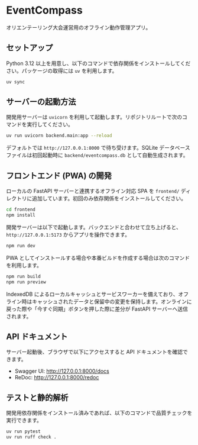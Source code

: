 # EventCompass

オリエンテーリング大会運営用のオフライン動作管理アプリ。

## セットアップ

Python 3.12 以上を用意し、以下のコマンドで依存関係をインストールしてください。パッケージの取得には
`uv` を利用します。

```bash
uv sync
```

## サーバーの起動方法

開発用サーバーは `uvicorn` を利用して起動します。リポジトリルートで次のコマンドを実行してください。

```bash
uv run uvicorn backend.main:app --reload
```

デフォルトでは `http://127.0.0.1:8000` で待ち受けます。SQLite データベースファイルは初回起動時に `backend/eventcompass.db` として自動生成されます。

## フロントエンド (PWA) の開発

ローカルの FastAPI サーバーと連携するオフライン対応 SPA を `frontend/` ディレクトリに追加しています。初回のみ依存関係をインストールしてください。

```bash
cd frontend
npm install
```

開発サーバーは以下で起動します。バックエンドと合わせて立ち上げると、`http://127.0.0.1:5173` からアプリを操作できます。

```bash
npm run dev
```

PWA としてインストールする場合や本番ビルドを作成する場合は次のコマンドを利用します。

```bash
npm run build
npm run preview
```

IndexedDB によるローカルキャッシュとサービスワーカーを備えており、オフライン時はキャッシュされたデータと保留中の変更を保持します。オンラインに戻った際や「今すぐ同期」ボタンを押した際に差分が FastAPI サーバーへ送信されます。

## API ドキュメント

サーバー起動後、ブラウザで以下にアクセスすると API ドキュメントを確認できます。

- Swagger UI: <http://127.0.0.1:8000/docs>
- ReDoc: <http://127.0.0.1:8000/redoc>

## テストと静的解析

開発用依存関係をインストール済みであれば、以下のコマンドで品質チェックを実行できます。

```bash
uv run pytest
uv run ruff check .
```

